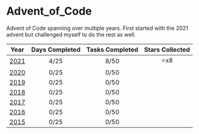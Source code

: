 # Advent_of_Code
Advent of Code spanning over multiple years. First started with the 2021 advent but challenged myself to do the rest as well.

| Year                   | Days Completed | Tasks Completed | Stars Collected |
| :--------------------: | :------------: | :-------------: | :-------------: |
| [2021](2021/README.md) | 4/25           | 8/50            | :star:x8        |
| [2020](2020/README.md) | 0/25           | 0/50            ||
| [2019](2019/README.md) | 0/25           | 0/50            ||
| [2018](2018/README.md) | 0/25           | 0/50            ||
| [2017](2017/README.md) | 0/25           | 0/50            ||
| [2016](2016/README.md) | 0/25           | 0/50            ||
| [2015](2015/README.md) | 0/25           | 0/50            ||